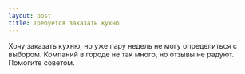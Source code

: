 ```yaml
---
layout: post 
title: Требуется заказать кухню 
--- 
```

Хочу заказать кухню, но уже пару недель не могу определиться с выбором. Компаний в городе не так много, но отзывы не радуют. Помогите советом.